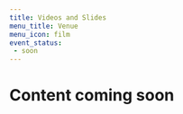 ```yaml
---
title: Videos and Slides
menu_title: Venue
menu_icon: film
event_status:
 - soon
---
```

# Content coming soon
